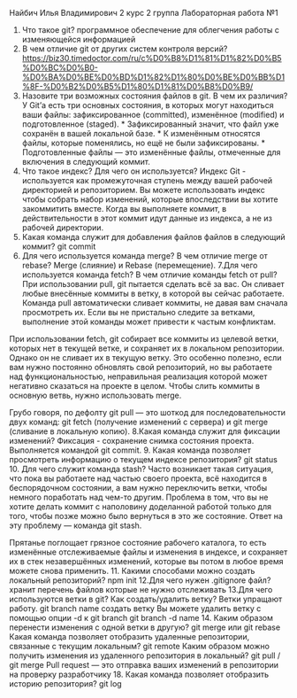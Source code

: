 Найбич Илья Владимирович 2 курс 2 группа 
Лабораторная работа №1
1. Что такое git?
программное обеспечение для облегчения работы с изменяющейся информацией
2. В чем отличие git от других систем контроля версий?
https://biz30.timedoctor.com/ru/c%D0%B8%D1%81%D1%82%D0%B5%D0%BC%D0%B0-%D0%BA%D0%BE%D0%BD%D1%82%D1%80%D0%BE%D0%BB%D1%8F-%D0%B2%D0%B5%D1%80%D1%81%D0%B8%D0%B9/
3. Назовите три возможных состояния файлов в git. В чем их различия?
 У Git’а есть три основных состояния, в которых могут находиться ваши файлы: зафиксированное (committed), изменённое (modified) и подготовленное (staged). * Зафиксированный значит, что файл уже сохранён в вашей локальной базе. * К изменённым относятся файлы, которые поменялись, но ещё не были зафиксированы. * Подготовленные файлы — это изменённые файлы, отмеченные для включения в следующий коммит.
 4. Что такое индекс? Для чего он используется?
 Индекс Git - используется как промежуточная ступень между вашей рабочей директорией и репозиторием. Вы можете использовать индекс чтобы собрать набор изменений, которые впоследствии вы хотите закоммитить вместе. Когда вы выполняете коммит, в действительности в этот коммит идут данные из индекса, а не из рабочей директории.
 5. Какая команда служит для добавления файлов файлов в следующий
коммит?
git commit
6. Для чего используется команда merge? В чем отличие merge от rebase?
Merge (слияние) и Rebase (перемещение). 
7.Для чего используется команда fetch? В чем отличие команды fetch от
pull?
При использовании pull, git пытается сделать всё за вас. Он сливает любые внесённые коммиты в ветку, в которой вы сейчас работаете. Команда pull автоматически сливает коммиты, не давая вам сначала просмотреть их. Если вы не пристально следите за ветками, выполнение этой команды может привести к частым конфликтам.

При использовании fetch, git собирает все коммиты из целевой ветки, которых нет в текущей ветке, и сохраняет их в локальном репозитории. Однако он не сливает их в текущую ветку. Это особенно полезно, если вам нужно постоянно обновлять свой репозиторий, но вы работаете над функциональностью, неправильная реализация которой может негативно сказаться на проекте в целом. Чтобы слить коммиты в основную ветвь, нужно использовать merge.

Грубо говоря, по дефолту git pull — это шоткод для последовательности двух команд: git fetch (получение изменений с сервера) и git merge (сливание в локальную копию).
8.Какая команда служит для фиксации изменений?
Фиксация - сохранение снимка состояния проекта. Выполняется командой git commit.
9. Какая команда позволяет просмотреть информацию о текущем
индексе репозитория?
git status
10. Для чего служит команда stash?
Часто возникает такая ситуация, что пока вы работаете над частью своего проекта, всё находится в беспорядочном состоянии, а вам нужно переключить ветки, чтобы немного поработать над чем-то другим. Проблема в том, что вы не хотите делать коммит с наполовину доделанной работой только для того, чтобы позже можно было вернуться в это же состояние. Ответ на эту проблему — команда git stash.

Прятанье поглощает грязное состояние рабочего каталога, то есть изменённые отслеживаемые файлы и изменения в индексе, и сохраняет их в стек незавершённых изменений, которые вы потом в любое время можете снова применить.
11. Какими способами можно создать локальный репозиторий?
npm init
12.Для чего нужен .gitignore файл? 
хранит перечень файлов которые не нужно отслеживать
13.Для чего используются ветки в git? Как создать/удалить ветку?
Ветки упращают работу. git branch name создать ветку 
Вы можете удалить ветку с помощью опции -d к git branch
git branch -d name
14. Каким образом перенести изменения с одной ветки в другую?
git merge или git rebase
Какая команда позволяет отобразить удаленные репозитории,
связанные с текущим локальным?
git remote
Каким образом можно получить изменения из удаленного
репозитория в локальный?
git pull / git merge
Pull request — это отправка ваших изменений в репозитории на проверку разработчику
18. Какая команда позволяет отобразить историю репозитория?
git log



 
